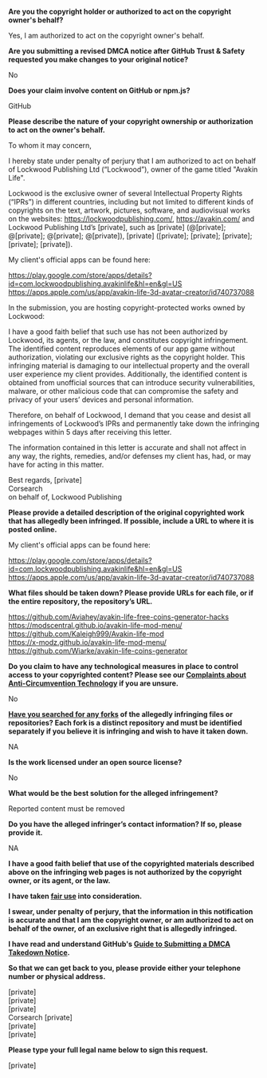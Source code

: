 **Are you the copyright holder or authorized to act on the copyright owner's behalf?**

Yes, I am authorized to act on the copyright owner's behalf.

**Are you submitting a revised DMCA notice after GitHub Trust & Safety requested you make changes to your original notice?**

No

**Does your claim involve content on GitHub or npm.js?**

GitHub

**Please describe the nature of your copyright ownership or authorization to act on the owner's behalf.**

To whom it may concern,

I hereby state under penalty of perjury that I am authorized to act on behalf of Lockwood Publishing Ltd (“Lockwood”), owner of the game titled "Avakin Life".

Lockwood is the exclusive owner of several Intellectual Property Rights (“IPRs”) in different countries, including but not limited to different kinds of copyrights on the text, artwork, pictures, software, and audiovisual works on the websites: https://lockwoodpublishing.com/, https://avakin.com/ and Lockwood Publishing Ltd’s [private], such as [private] (@[private]; @[private]; @[private]; @[private]), [private] ([private]; [private]; [private]; [private]; [private]).

My client's official apps can be found here:

https://play.google.com/store/apps/details?id=com.lockwoodpublishing.avakinlife&hl=en&gl=US  
https://apps.apple.com/us/app/avakin-life-3d-avatar-creator/id740737088

In the submission, you are hosting copyright-protected works owned by Lockwood:

I have a good faith belief that such use has not been authorized by Lockwood, its agents, or the law, and constitutes copyright infringement. The identified content reproduces elements of our app game without authorization, violating our exclusive rights as the copyright holder. This infringing material is damaging to our intellectual property and the overall user experience my client provides. Additionally, the identified content is obtained from unofficial sources that can introduce security vulnerabilities, malware, or other malicious code that can compromise the safety and privacy of your users’ devices and personal information.

Therefore, on behalf of Lockwood, I demand that you cease and desist all infringements of Lockwood’s IPRs and permanently take down the infringing webpages within 5 days after receiving this letter.

The information contained in this letter is accurate and shall not affect in any way, the rights, remedies, and/or defenses my client has, had, or may have for acting in this matter.

Best regards, 
[private]  
Corsearch  
on behalf of, Lockwood Publishing

**Please provide a detailed description of the original copyrighted work that has allegedly been infringed. If possible, include a URL to where it is posted online.**

My client's official apps can be found here:

https://play.google.com/store/apps/details?id=com.lockwoodpublishing.avakinlife&hl=en&gl=US  
https://apps.apple.com/us/app/avakin-life-3d-avatar-creator/id740737088

**What files should be taken down? Please provide URLs for each file, or if the entire repository, the repository’s URL.**

https://github.com/Aviahey/avakin-life-free-coins-generator-hacks  
https://modscentral.github.io/avakin-life-mod-menu/  
https://github.com/Kaleigh999/Avakin-life-mod  
https://x-modz.github.io/avakin-life-mod-menu/  
https://github.com/Wiarke/avakin-life-coins-generator

**Do you claim to have any technological measures in place to control access to your copyrighted content? Please see our <a href="https://docs.github.com/articles/guide-to-submitting-a-dmca-takedown-notice#complaints-about-anti-circumvention-technology">Complaints about Anti-Circumvention Technology</a> if you are unsure.**

No

**<a href="https://docs.github.com/articles/dmca-takedown-policy#b-what-about-forks-or-whats-a-fork">Have you searched for any forks</a> of the allegedly infringing files or repositories? Each fork is a distinct repository and must be identified separately if you believe it is infringing and wish to have it taken down.**

NA

**Is the work licensed under an open source license?**

No

**What would be the best solution for the alleged infringement?**

Reported content must be removed

**Do you have the alleged infringer’s contact information? If so, please provide it.**

NA

**I have a good faith belief that use of the copyrighted materials described above on the infringing web pages is not authorized by the copyright owner, or its agent, or the law.**

**I have taken <a href="https://www.lumendatabase.org/topics/22">fair use</a> into consideration.**

**I swear, under penalty of perjury, that the information in this notification is accurate and that I am the copyright owner, or am authorized to act on behalf of the owner, of an exclusive right that is allegedly infringed.**

**I have read and understand GitHub's <a href="https://docs.github.com/articles/guide-to-submitting-a-dmca-takedown-notice/">Guide to Submitting a DMCA Takedown Notice</a>.**

**So that we can get back to you, please provide either your telephone number or physical address.**

[private]  
[private]  
[private]  
Corsearch [private]  
[private]  
[private]  

**Please type your full legal name below to sign this request.**

[private]  
